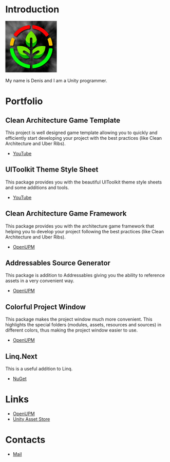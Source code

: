 # Introduction
![Logo](https://github.com/Denis535/denis535.github.io/blob/6dcb4783eaafc1ab814fbdeabb8946dd1d98582a/Icon%20160x160.png)

My name is Denis and I am a Unity programmer.

# Portfolio
## Clean Architecture Game Template
This project is well designed game template allowing you to quickly and efficiently start developing your project with the best practices (like Clean Architecture and Uber Ribs).
- [YouTube](https://youtu.be/lva7KKOQ71k)

## UIToolkit Theme Style Sheet
This package provides you with the beautiful UIToolkit theme style sheets and some additions and tools.
- [YouTube](https://youtu.be/ZFo88k0nEEY)

## Clean Architecture Game Framework
This package provides you with the architecture game framework that helping you to develop your project following the best practices (like Clean Architecture and Uber Ribs).
- [OpenUPM](https://openupm.com/packages/com.denis535.clean-architecture-game-framework/)

## Addressables Source Generator
This package is addition to Addressables giving you the ability to reference assets in a very convenient way.
- [OpenUPM](https://openupm.com/packages/com.denis535.addressables-source-generator/)

## Colorful Project Window
This package makes the project window much more convenient. This highlights the special folders (modules, assets, resources and sources) in different colors, thus making the project window easier to use.
- [OpenUPM](https://openupm.com/packages/com.denis535.colorful-project-window/)

## Linq.Next
This is a useful addition to Linq.
- [NuGet](https://www.nuget.org/packages/linq.next)

# Links
- [OpenUPM](https://openupm.com/packages/?sort=downloads&q=denis535)
- [Unity Asset Store](https://assetstore.unity.com/publishers/90787)

# Contacts
- [Mail](mailto:den.red.fish@gmail.com)
